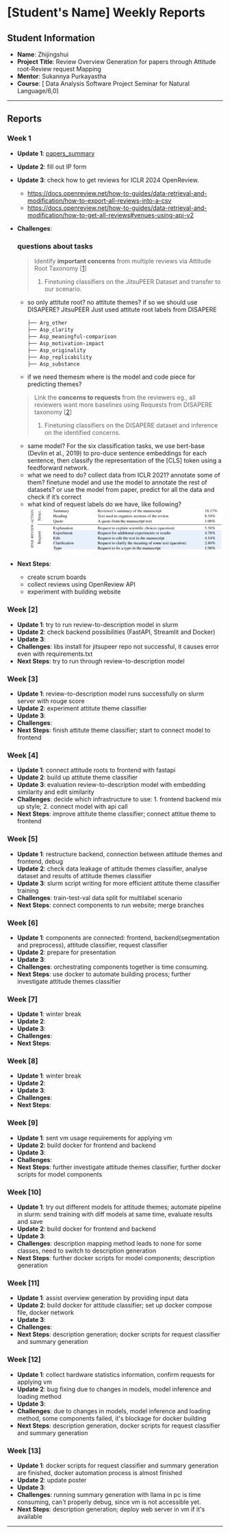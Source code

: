 # [Student's Name] Weekly Reports

## Student Information
- **Name**: Zhijingshui
- **Project Title**: Review Overview Generation for papers through Attitude root-Review request Mapping
- **Mentor**: Sukannya Purkayastha
- **Course**: [	Data Analysis Software Project Seminar for Natural Language/6,0]

---

## Reports

### Week 1
- **Update 1**: [papers_summary](paper_summary/papers_summary.md)
- **Update 2**: fill out IP form
- **Update 3**: check how to get reviews for ICLR 2024 OpenReview. 
  - https://docs.openreview.net/how-to-guides/data-retrieval-and-modification/how-to-export-all-reviews-into-a-csv
  - https://docs.openreview.net/how-to-guides/data-retrieval-and-modification/how-to-get-all-reviews#venues-using-api-v2
- **Challenges**:
  ### questions about tasks
  
  > Identify **important concerns** from multiple reviews via Attitude Root Taxonomy [[1](https://aclanthology.org/2023.emnlp-main.894.pdf)]
  > 
  > 1. Finetuning classifiers on the JitsuPEER Dataset and transfer to our scenario.
  - so only attitute root? no attitute themes? if so we should use DISAPERE? JitsuPEER Just used attitute root labels from DISAPERE
      
      ```
      ├── Arg_other
      ├── Asp_clarity
      ├── Asp_meaningful-comparison
      ├── Asp_motivation-impact
      ├── Asp_originality
      ├── Asp_replicability
      ├── Asp_substance
      ```
      
  - if we need themesm where is the model and code piece for predicting themes? 
  > Link the **concerns to requests** from the reviewers eg., all reviewers want more baselines using Requests from DISAPERE taxonomy [[2](https://arxiv.org/pdf/2110.08520)]
  > 
  > 1. Finetuning classifiers on the DISAPERE dataset and inference on the identified concerns.
  - same model? For the six classification tasks, we use bert-base (Devlin et al., 2019) to pro-duce sentence embeddings for each sentence, then classify the representation of the [CLS] token using a feedforward network.
  - what we need to do? collect data from ICLR 2021? annotate some of them? finetune model and use the model to annotate the rest of datasets?
  or use the model from paper, predict for all the data and check if it’s correct
  - what kind of request labels do we have, like following?
      ![alt text](image.png)
- **Next Steps**: 
  - create scrum boards
  - collect reviews using OpenReview API
  - experiment with building website

### Week [2]

- **Update 1**: try to run review-to-description model in slurm
- **Update 2**: check backend possibilities (FastAPI, Streamlit and Docker)
- **Update 3**: 
- **Challenges**: libs install for jitsupeer repo not successful, it causes error even with requirements.txt
- **Next Steps**: try to run through review-to-description model

### Week [3]

- **Update 1**: review-to-description model runs successfully on slurm server with rouge score
- **Update 2**: experiment attitute theme classifier
- **Update 3**: 
- **Challenges**: 
- **Next Steps**: finish attitute theme classifier; start to connect model to frontend

### Week [4]

- **Update 1**: connect attitude roots to frontend with fastapi
- **Update 2**: build up attitute theme classifier
- **Update 3**: evaluation review-to-description model with embedding similarity and edit similarity
- **Challenges**: decide which infrastructure to use: 1. frontend backend mix up style; 2. connect model with api call
- **Next Steps**: improve attitute theme classifier; connect attitue theme to frontend

### Week [5]

- **Update 1**: restructure backend, connection between attitude themes and frontend, debug
- **Update 2**: check data leakage of attitude themes classifier, analyse dataset and results of attitude themes classifier
- **Update 3**: slurm script writing for more efficient attitute theme classifier training
- **Challenges**: train-test-val data split for multilabel scenario
- **Next Steps**: connect components to run website; merge branches

### Week [6]

- **Update 1**: components are connected: frontend, backend(segmentation and preprocess), attitude classifier, request classifier
- **Update 2**: prepare for presentation
- **Update 3**: 
- **Challenges**: orchestrating components together is time consuming.
- **Next Steps**: use docker to automate building process; further investigate attitude themes classifier

### Week [7]

- **Update 1**: winter break
- **Update 2**: 
- **Update 3**: 
- **Challenges**: 
- **Next Steps**: 

### Week [8]

- **Update 1**: winter break
- **Update 2**: 
- **Update 3**: 
- **Challenges**: 
- **Next Steps**:
  
### Week [9]

- **Update 1**: sent vm usage requirements for applying vm
- **Update 2**: build docker for frontend and backend
- **Update 3**: 
- **Challenges**: 
- **Next Steps**: further investigate attitude themes classifier, further docker scripts for model components

### Week [10]

- **Update 1**: try out different models for attitude themes; automate pipeline in slurm: send training with diff models at same time, evaluate results and save
- **Update 2**: build docker for frontend and backend
- **Update 3**: 
- **Challenges**: description mapping method leads to none for some classes, need to switch to description generation
- **Next Steps**: further docker scripts for model components; description generation

### Week [11]

- **Update 1**: assist overview generation by providing input data
- **Update 2**: build docker for attitude classifier; set up docker compose file, docker network 
- **Update 3**: 
- **Challenges**: 
- **Next Steps**: description generation; docker scripts for request classifier and summary generation

### Week [12]

- **Update 1**: collect hardware statistics information, confirm requests for applying vm
- **Update 2**: bug fixing due to changes in models, model inference and loading method
- **Update 3**: 
- **Challenges**: due to changes in models, model inference and loading method, some components failed, it's blockage for docker building
- **Next Steps**: description generation, docker scripts for request classifier and summary generation

### Week [13]

- **Update 1**: docker scripts for request classifier and summary generation are finished, docker automation process is almost finished
- **Update 2**: update poster
- **Update 3**: 
- **Challenges**: running summary generation with llama in pc is time consuming, can't properly debug, since vm is not accessible yet.
- **Next Steps**: description generation; deploy web server in vm if it's available
---
